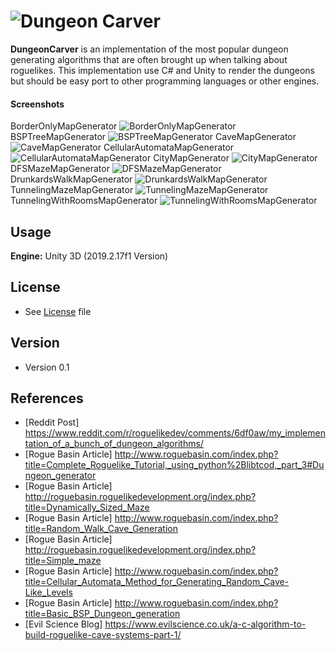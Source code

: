 ![Dungeon Carver](https://github.com/Fixtone/DungeonCarver/blob/master/Images/Dungeon_Carver.png)
======
**DungeonCarver** is an implementation of the most popular dungeon generating algorithms that are often brought 
up when talking about roguelikes. This implementation use C# and Unity to render the dungeons but should be easy port to other programming languages or other engines.

#### Screenshots
BorderOnlyMapGenerator
![BorderOnlyMapGenerator](https://github.com/Fixtone/DungeonCarver/blob/master/Images/Dungeon_1.jpg)
BSPTreeMapGenerator
![BSPTreeMapGenerator](https://github.com/Fixtone/DungeonCarver/blob/master/Images/Dungeon_2.jpg)
CaveMapGenerator
![CaveMapGenerator](https://github.com/Fixtone/DungeonCarver/blob/master/Images/Dungeon_3.jpg)
CellularAutomataMapGenerator
![CellularAutomataMapGenerator](https://github.com/Fixtone/DungeonCarver/blob/master/Images/Dungeon_4.jpg)
CityMapGenerator
![CityMapGenerator](https://github.com/Fixtone/DungeonCarver/blob/master/Images/Dungeon_5.jpg)
DFSMazeMapGenerator
![DFSMazeMapGenerator](https://github.com/Fixtone/DungeonCarver/blob/master/Images/Dungeon_6.jpg)
DrunkardsWalkMapGenerator
![DrunkardsWalkMapGenerator](https://github.com/Fixtone/DungeonCarver/blob/master/Images/Dungeon_7.jpg)
TunnelingMazeMapGenerator
![TunnelingMazeMapGenerator](https://github.com/Fixtone/DungeonCarver/blob/master/Images/Dungeon_8.jpg)
TunnelingWithRoomsMapGenerator
![TunnelingWithRoomsMapGenerator](https://github.com/Fixtone/DungeonCarver/blob/master/Images/Dungeon_9.jpg)


## Usage
**Engine:** Unity 3D (2019.2.17f1 Version)

## License 
* See [License](https://github.com/Fixtone/DungeonCarver/blob/master/LICENSE) file

## Version 
* Version 0.1

## References
* [Reddit Post] https://www.reddit.com/r/roguelikedev/comments/6df0aw/my_implementation_of_a_bunch_of_dungeon_algorithms/
* [Rogue Basin Article] http://www.roguebasin.com/index.php?title=Complete_Roguelike_Tutorial,_using_python%2Blibtcod,_part_3#Dungeon_generator
* [Rogue Basin Article] http://roguebasin.roguelikedevelopment.org/index.php?title=Dynamically_Sized_Maze
* [Rogue Basin Article] http://www.roguebasin.com/index.php?title=Random_Walk_Cave_Generation
* [Rogue Basin Article] http://roguebasin.roguelikedevelopment.org/index.php?title=Simple_maze
* [Rogue Basin Article] http://www.roguebasin.com/index.php?title=Cellular_Automata_Method_for_Generating_Random_Cave-Like_Levels
* [Rogue Basin Article] http://www.roguebasin.com/index.php?title=Basic_BSP_Dungeon_generation
* [Evil Science Blog] https://www.evilscience.co.uk/a-c-algorithm-to-build-roguelike-cave-systems-part-1/
